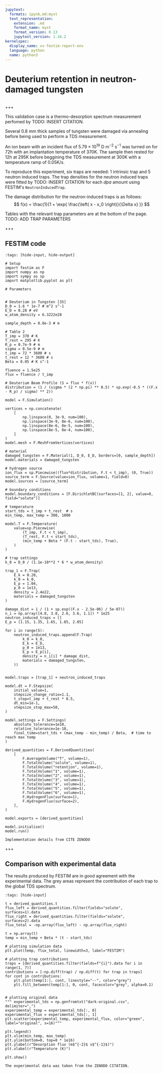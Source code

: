 ```yaml
---
jupytext:
  formats: ipynb,md:myst
  text_representation:
    extension: .md
    format_name: myst
    format_version: 0.13
    jupytext_version: 1.16.2
kernelspec:
  display_name: vv-festim-report-env
  language: python
  name: python3
---
```


# Deuterium retention in neutron-damaged tungsten

```{tags} 1D, TDS, trapping, transient
```

+++

This validation case is a thermo-desorption spectrum measurement perfomed by TODO: INSERT CITATION.

Several 0.8 mm thick samples of tungsten were damaged via annealing before being used to perform a TDS measurement.

An ion beam with an incident flux of $5.79 \times 10^{19} \ \mathrm{D \ m^{-2} \ s^{-1}}$ was turned on for $72\mathrm{h}$ with an implantation temperature of $370\mathrm{K}$. The sample then rested for $12\mathrm{h}$ at $295\mathrm{K}$ before beggining the TDS measurement at $300\mathrm{K}$ with a temperature ramp of $0.05\mathrm{K}/s$.

To reproduce this experiment, six traps are needed: 1 intrinsic trap and 5 neutron induced traps.
The trap densities for the neutron induced traps were fitted by TODO: INSERT CITATION for each _dpa_ amount using FESTIM's `NeutronInducedTrap`.

The damage distribution for the neutron-induced traps is as follows:
$$
    f(x) = \frac{1}{1 + \exp{ \frac{\left( x - x_0 \right)}{\Delta x} }}
$$

Tables with the relevant trap parameters are at the bottom of the page. TODO: ADD TRAP PARAMETERS

+++

## FESTIM code

```{code-cell} ipython3
:tags: [hide-input, hide-output]

# Setup
import festim as F
import numpy as np
import sympy as sp
import matplotlib.pyplot as plt

# Parameters


# Deuterium in Tungsten [35]
D_0 = 1.6 * 1e-7 # m^2 s^-1
E_D = 0.28 # eV
w_atom_density = 6.3222e28

sample_depth = 0.8e-3 # m

# Table 2
T_imp = 370 # K
T_rest = 295 # K
R_p = 0.7e-9 # m
sigma = 0.5e-9 # m
t_imp = 72 * 3600 # s
t_rest = 12 * 3600 # s
Beta = 0.05 # K s^-1

fluence = 1.5e25
flux = fluence / t_imp

# Deuterium Beam Profile (S = flux * f(x))
distribution = (1 / (sigma * (2 * np.pi) ** 0.5) * sp.exp(-0.5 * ((F.x - R_p) / sigma) ** 2))

model = F.Simulation()

vertices = np.concatenate(
    [
        np.linspace(0, 3e-9, num=100),
        np.linspace(3e-9, 8e-6, num=100),
        np.linspace(8e-6, 8e-5, num=100),
        np.linspace(8e-5, 8e-4, num=100),
    ]
)
model.mesh = F.MeshFromVertices(vertices)

# material
damaged_tungsten = F.Material(1, D_0, E_D, borders=[0, sample_depth])
model.materials = damaged_tungsten

# hydrogen source
ion_flux = sp.Piecewise((flux*distribution, F.t < t_imp), (0, True))
source_term = F.Source(value=ion_flux, volume=1, field=0)
model.sources = [source_term]

# boundary conditions
model.boundary_conditions = [F.DirichletBC(surfaces=[1, 2], value=0, field="solute")]

# temperature
start_tds = t_imp + t_rest  # s
min_temp, max_temp = 300, 1000

model.T = F.Temperature(
    value=sp.Piecewise(
        (T_imp, F.t < t_imp),
        (T_rest, F.t < start_tds),
        (min_temp + Beta * (F.t - start_tds), True),
    )
)

# trap settings
k_0 = D_0 / (1.1e-10**2 * 6 * w_atom_density)

trap_1 = F.Trap(
    E_k = 0.28,
    k_0 = k_0,
    E_p = 1.04,
    p_0 = 1e13,
    density = 2.4e22,
    materials = damaged_tungsten
)

damage_dist = 1 / (1 + sp.exp((F.x - 2.5e-06) / 5e-07))
n_i = np.array([4.8, 3.8, 2.6, 3.6, 1.1]) * 1e25
neutron_induced_traps = []
E_p = [1.15, 1.35, 1.65, 1.85, 2.05]

for i in range(5):
    neutron_induced_traps.append(F.Trap(
        k_0 = k_0,
        E_k = E_D,
        p_0 = 1e13,
        E_p = E_p[i],
        density = n_i[i] * damage_dist,
        materials = damaged_tungsten,
    ))


model.traps = [trap_1] + neutron_induced_traps

model.dt = F.Stepsize(
    initial_value=1,
    stepsize_change_ratio=1.1,
    t_stop=t_imp + t_rest * 0.5,
    dt_min=1e-1,
    stepsize_stop_max=50,
)

model.settings = F.Settings(
    absolute_tolerance=1e10,
    relative_tolerance=1e-10,
    final_time=start_tds + (max_temp - min_temp) / Beta,  # time to reach max temp
)

derived_quantities = F.DerivedQuantities(
    [
        F.AverageVolume("T", volume=1),
        F.TotalVolume("solute", volume=1),
        F.TotalVolume("retention", volume=1),
        F.TotalVolume("1", volume=1),
        F.TotalVolume("2", volume=1),
        F.TotalVolume("3", volume=1),
        F.TotalVolume("4", volume=1),
        F.TotalVolume("5", volume=1),
        F.TotalVolume("6", volume=1),
        F.HydrogenFlux(surface=1),
        F.HydrogenFlux(surface=2),
    ],
)

model.exports = [derived_quantities]

model.initialise()
model.run()
```

```{note}
Implementation details from CITE ZENODO
```

+++

## Comparison with experimental data

The results produced by FESTIM are in good agreement with the experimental data. The grey areas represent the contribution of each trap to the global TDS spectrum.

```{code-cell} ipython3
:tags: [hide-input]

t = derived_quantities.t
flux_left = derived_quantities.filter(fields="solute", surfaces=1).data
flux_right = derived_quantities.filter(fields="solute", surfaces=2).data
flux_total = -np.array(flux_left) - np.array(flux_right)

t = np.array(t)
temp = min_temp + Beta * (t - start_tds)

# plotting simulation data
plt.plot(temp, flux_total, linewidth=3, label="FESTIM")

# plotting trap contributions
traps = [derived_quantities.filter(fields=f"{i}").data for i in range(1, 7)]
contributions = [-np.diff(trap) / np.diff(t) for trap in traps]
for cont in contributions:
    plt.plot(temp[1:], cont, linestyle="--", color="grey")
    plt.fill_between(temp[1:], 0, cont, facecolor="grey", alpha=0.1)


# plotting original data
""" experimental_tds = np.genfromtxt("dark-original.csv", delimiter=",")
experimental_temp = experimental_tds[:, 0]
experimental_flux = experimental_tds[:, 1]
plt.scatter(experimental_temp, experimental_flux, color="green", label="original", s=16)"""

plt.legend()
plt.xlim(min_temp, max_temp)
plt.ylim(bottom=0, top=8 * 1e16)
plt.ylabel(r"Desorption flux (m$^{-2}$ s$^{-1}$)")
plt.xlabel(r"Temperature (K)")

plt.show()
```

```{note}
The experimental data was taken from the ZENODO CITATION.
```
